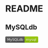 # README

## MySQLdb

<svg xmlns="http://www.w3.org/2000/svg" xmlns:xlink="http://www.w3.org/1999/xlink" width="104" height="20" role="img" aria-label="MySQLdb: mysql"><title>MySQLdb: mysql</title><linearGradient id="s" x2="0" y2="100%"><stop offset="0" stop-color="#bbb" stop-opacity=".1"/><stop offset="1" stop-opacity=".1"/></linearGradient><clipPath id="r"><rect width="104" height="20" rx="3" fill="#fff"/></clipPath><g clip-path="url(#r)"><rect width="61" height="20" fill="#555"/><rect x="61" width="43" height="20" fill="#97ca00"/><rect width="104" height="20" fill="url(#s)"/></g><g fill="#fff" text-anchor="middle" font-family="Verdana,Geneva,DejaVu Sans,sans-serif" text-rendering="geometricPrecision" font-size="110"><text aria-hidden="true" x="315" y="150" fill="#010101" fill-opacity=".3" transform="scale(.1)" textLength="510">MySQLdb</text><text x="315" y="140" transform="scale(.1)" fill="#fff" textLength="510">MySQLdb</text><text aria-hidden="true" x="815" y="150" fill="#010101" fill-opacity=".3" transform="scale(.1)" textLength="330">mysql</text><text x="815" y="140" transform="scale(.1)" fill="#fff" textLength="330">mysql</text></g></svg>
